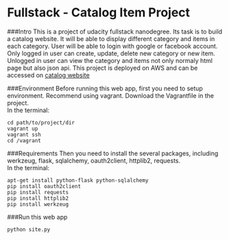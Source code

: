 Fullstack - Catalog Item Project
=====
###Intro
This is a project of udacity fullstack nanodegree. Its task is to build a catalog website. It will be able to display different category and items in each category. User will be able to login with google or facebook account. Only logged in user can create, update, delete new category or new item. Unlogged in user can view the category and items not only normaly html page but also json api. This project is deployed on AWS and can be accessed on [catalog website](http://ec2-52-77-221-66.ap-southeast-1.compute.amazonaws.com/)

###Environment
Before running this web app, first you need to setup environment. Recommend using vagrant. Download the Vagrantfile in the project.   
In the terminal:  

```   
cd path/to/project/dir     
vagrant up       
vagrant ssh      
cd /vagrant    
```


###Requirements
Then you need to install the several packages, including werkzeug, flask, sqlalchemy, oauth2client, httplib2, requests.    
In the terminal:   

``` 
apt-get install python-flask python-sqlalchemy  
pip install oauth2client  
pip install requests  
pip install httplib2  
pip install werkzeug  

```    

###Run this web app
```
python site.py
```



